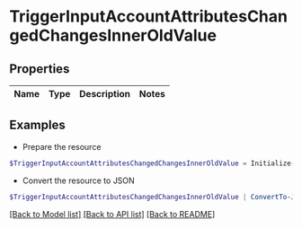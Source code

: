 # TriggerInputAccountAttributesChangedChangesInnerOldValue
## Properties

Name | Type | Description | Notes
------------ | ------------- | ------------- | -------------

## Examples

- Prepare the resource
```powershell
$TriggerInputAccountAttributesChangedChangesInnerOldValue = Initialize-PSSailpointBetaTriggerInputAccountAttributesChangedChangesInnerOldValue 
```

- Convert the resource to JSON
```powershell
$TriggerInputAccountAttributesChangedChangesInnerOldValue | ConvertTo-JSON
```

[[Back to Model list]](../README.md#documentation-for-models) [[Back to API list]](../README.md#documentation-for-api-endpoints) [[Back to README]](../README.md)

